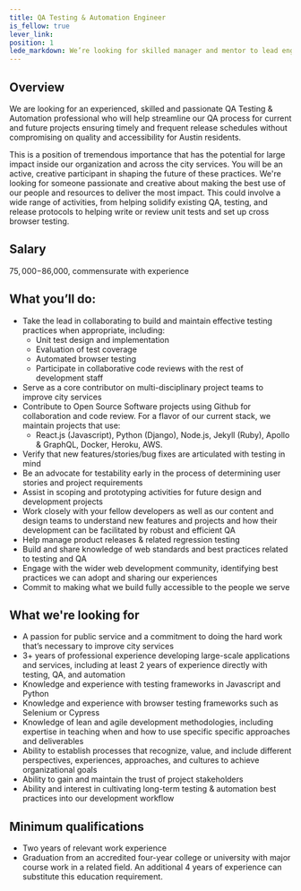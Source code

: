 ```yaml
---
title: QA Testing & Automation Engineer
is_fellow: true
lever_link:
position: 1
lede_markdown: We’re looking for skilled manager and mentor to lead engineering practices for City of Austin’s Design, Technology, and Innovation Fellows program.
---
```


## Overview
We are looking for an experienced, skilled and passionate QA Testing & Automation professional who will help streamline our QA process for current and future projects ensuring timely and frequent release schedules without compromising on quality and accessibility for Austin residents.

This is a position of tremendous importance that has the potential for large impact inside our organization and across the city services. You will be an active, creative participant in shaping the future of these practices. We're looking for someone passionate and creative about making the best use of our people and resources to deliver the most impact. This could involve a wide range of activities, from helping solidify existing QA, testing, and release protocols to helping write or review unit tests and set up cross browser testing.


## Salary

$75,000-$86,000, commensurate with experience

## What you’ll do:

* Take the lead in collaborating to build and maintain effective testing practices when appropriate, including:
  * Unit test design and implementation
  * Evaluation of test coverage
  * Automated browser testing
  * Participate in collaborative code reviews with the rest of development staff
* Serve as a core contributor on multi-disciplinary project teams to improve city services
* Contribute to Open Source Software projects using Github for collaboration and code review. For a flavor of our current stack, we maintain projects that use:
    * React.js (Javascript), Python (Django), Node.js, Jekyll (Ruby), Apollo & GraphQL, Docker, Heroku, AWS.
* Verify that new features/stories/bug fixes are articulated with testing in mind
* Be an advocate for testability early in the process of determining user stories and project requirements
* Assist in scoping and prototyping activities for future design and development projects
* Work closely with your fellow developers as well as our content and design teams to understand new features and projects and how their development can be facilitated by robust and efficient QA
* Help manage product releases & related regression testing
* Build and share knowledge of web standards and best practices related to testing and QA
* Engage with the wider web development community, identifying best practices we can adopt and sharing our experiences
* Commit to making what we build fully accessible to the people we serve


## What we're looking for

* A passion for public service and a commitment to doing the hard work that’s necessary to improve city services
* 3+ years of professional experience developing large-scale applications and services, including at least 2 years of experience directly with testing, QA, and automation
* Knowledge and experience with testing frameworks in Javascript and Python
* Knowledge and experience with browser testing frameworks such as Selenium or Cypress
* Knowledge of lean and agile development methodologies, including expertise in teaching when and how to use specific specific approaches and deliverables
* Ability to establish processes that recognize, value, and include different perspectives, experiences, approaches, and cultures to achieve organizational goals
* Ability to gain and maintain the trust of project stakeholders
* Ability and interest in cultivating long-term testing & automation best practices into our development workflow


## Minimum qualifications

*   Two years of relevant work experience
*   Graduation from an accredited four-year college or university with major course work in a related field. An additional 4 years of experience can substitute this education requirement.
